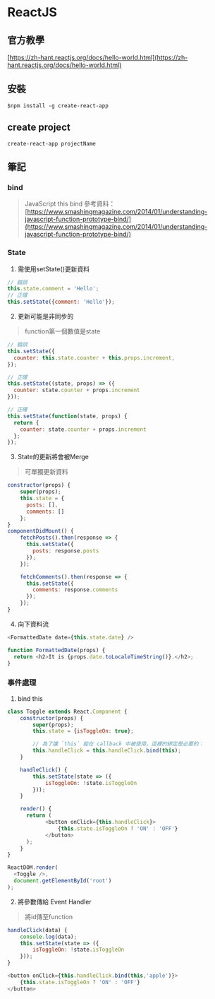 # ReactJS
## 官方教學
[https://zh-hant.reactjs.org/docs/hello-world.html](https://zh-hant.reactjs.org/docs/hello-world.html)

## 安裝
```
$npm install -g create-react-app
```
## create project
```
create-react-app projectName
```

## 筆記
### bind
> JavaScript this bind
參考資料：[https://www.smashingmagazine.com/2014/01/understanding-javascript-function-prototype-bind/](https://www.smashingmagazine.com/2014/01/understanding-javascript-function-prototype-bind/)

### State
1. 需使用setState()更新資料
```javascript
// 錯誤
this.state.comment = 'Hello';
// 正確
this.setState({comment: 'Hello'});
```
2. 更新可能是非同步的
> function第一個數值是state
```javascript
// 錯誤
this.setState({
  counter: this.state.counter + this.props.increment,
});

// 正確
this.setState((state, props) => ({
  counter: state.counter + props.increment
}));

// 正確
this.setState(function(state, props) {
  return {
    counter: state.counter + props.increment
  };
});
```
3. State的更新將會被Merge
> 可單獨更新資料
```javascript
constructor(props) {
    super(props);
    this.state = {
      posts: [],
      comments: []
    };
}
componentDidMount() {
    fetchPosts().then(response => {
      this.setState({
        posts: response.posts
      });
    });

    fetchComments().then(response => {
      this.setState({
        comments: response.comments
      });
    });
}
```
4. 向下資料流
```javascript
<FormattedDate date={this.state.date} />

function FormattedDate(props) {
  return <h2>It is {props.date.toLocaleTimeString()}.</h2>;
}
```
### 事件處理
1. bind this
```javascript
class Toggle extends React.Component {
    constructor(props) {
        super(props);
        this.state = {isToggleOn: true};

        // 為了讓 `this` 能在 callback 中被使用，這裡的綁定是必要的：
        this.handleClick = this.handleClick.bind(this);
    }

    handleClick() {
        this.setState(state => ({
            isToggleOn: !state.isToggleOn
        }));
    }

    render() {
      return (
            <button onClick={this.handleClick}>
                {this.state.isToggleOn ? 'ON' : 'OFF'}
            </button>
      );
    }
}

ReactDOM.render(
  <Toggle />,
  document.getElementById('root')
);
```
2. 將參數傳給 Event Handler
> 將id傳至function
```javascript
handleClick(data) {
    console.log(data);
    this.setState(state => ({
        isToggleOn: !state.isToggleOn
    }));
}

<button onClick={this.handleClick.bind(this,'apple')}>
    {this.state.isToggleOn ? 'ON' : 'OFF'}
</button>
```